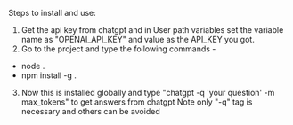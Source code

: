 Steps to install and use:

1. Get the api key from chatgpt and in User path variables set the variable name as "OPENAI_API_KEY" and value as the API_KEY you got.
2. Go to the project and type the following commands -

- node .
- npm install -g .

3. Now this is installed globally and type "chatgpt -q 'your question' -m max_tokens" to get answers from chatgpt
   Note only "-q" tag is necessary and others can be avoided
